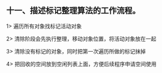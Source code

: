 ## 十一、描述标记整理算法的工作流程。

 1> 遍历所有对象找标记活动对象
 
 2> 清除阶段会先执行整理，移动对象位置，将活动对象放在一起

 3> 清除没有标记的对象，同时把第一次遍历所做的标记抹掉

 4> 把回收的空间放到空闲列表上面，方便后续程序申请空间使用
